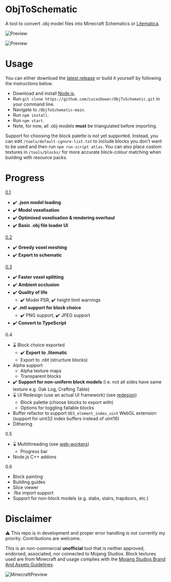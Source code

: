 # ObjToSchematic
A tool to convert .obj model files into Minecraft Schematics or [Litematica](https://www.curseforge.com/minecraft/mc-mods/litematica/files).

![Preview](/resources/preview3.png)

![Preview](/resources/preview2.jpg)

# Usage
You can either download the [latest release](https://github.com/LucasDower/ObjToSchematic/releases) or build it yourself by following the instructions below.

* Download and install [Node.js](https://nodejs.org/en/).
* Run `git clone https://github.com/LucasDower/ObjToSchematic.git` in your command line.
* Navigate to `/ObjToSchematic-main`.
* Run `npm install`.
* Run `npm start`.
* Note, for now, all .obj models **must** be triangulated before importing.

Support for choosing the block palette is not yet supported. Instead, you can edit `/tools/default-ignore-list.txt` to include blocks you don't want to be used and then run `npm run-script atlas`. You can also place custom textures in `/tools/blocks/` for more accurate block-colour matching when building with resource packs.

# Progress
[0.1](https://github.com/LucasDower/ObjToSchematic/releases/tag/v0.1-alpha)
* ✔️ **.json model loading**
* ✔️ **Model voxelisation**
* ✔️ **Optimised voxelisation & rendering overhaul**
* ✔️ **Basic .obj file loader UI**

[0.2](https://github.com/LucasDower/ObjToSchematic/releases/tag/v0.2-alpha)
* ✔️ **Greedy voxel meshing**
* ✔️ **Export to schematic**

[0.3](https://github.com/LucasDower/ObjToSchematic/releases/tag/v0.3-alpha)
* ✔️ **Faster voxel splitting**
* ✔️ **Ambient occlusion**
* ✔️ **Quality of life**
  * ✔️ Model PSR, ✔️ height limit warnings
* ✔️ **.mtl support for block choice**
  * ✔️ PNG support, ✔️ JPEG support
* ✔️ **Convert to TypeScript**

0.4
* ⌛ Block choice exported
  * ✔️ **Export to .litematic**
  * Export to .nbt (structure blocks)
* Alpha support
  * Alpha texture maps
  * Transparent blocks
* ✔️ **Support for non-uniform block models** (i.e. not all sides have same texture e.g. Oak Log, Crafting Table)
* ⌛ UI Redesign (use an actual UI framework) (see [redesign](https://github.com/LucasDower/ObjToSchematic/tree/redesign))
  * Block palette (choose blocks to export with)
  * Options for toggling fallable blocks
* Buffer refactor to support `OES_element_index_uint` WebGL extension (support for uint32 index buffers instead of uint16)
* Dithering

0.5
* ⌛ Multithreading (see [web-workers](https://github.com/LucasDower/ObjToSchematic/tree/web-workers))
  * Progress bar
* Node.js C++ addons

0.6
* Block painting
* Building guides
* Slice viewer
* .fbx import support
* Support for non-block models (e.g. slabs, stairs, trapdoors, etc.)

# Disclaimer
:warning: This repo is in development and proper error handling is not currently my priority. Contributions are welcome.

This is an non-commercial **unofficial** tool that is neither approved, endorsed, associated, nor connected to Mojang Studios. Block textures used are from Minecraft and usage complies with the [Mojang Studios Brand And Assets Guidelines](https://account.mojang.com/terms#brand).

![MinecraftPreview](/resources/minecraft.png)

